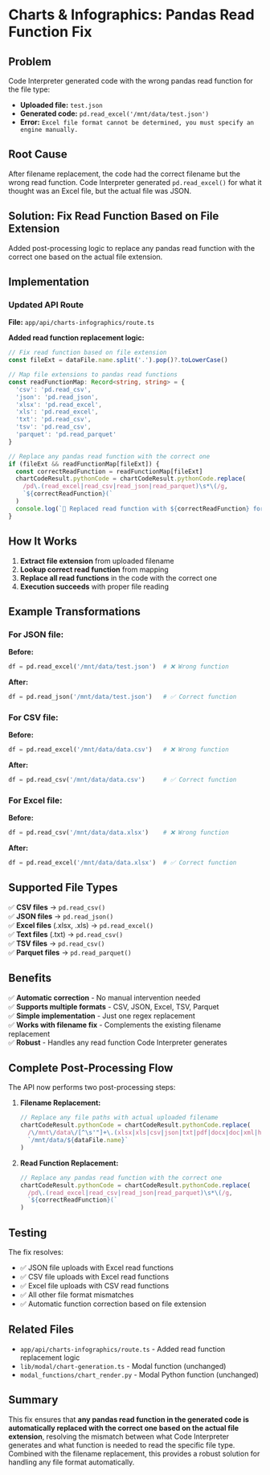 # Charts & Infographics: Pandas Read Function Fix

## Problem
Code Interpreter generated code with the wrong pandas read function for the file type:
- **Uploaded file:** `test.json`
- **Generated code:** `pd.read_excel('/mnt/data/test.json')`
- **Error:** `Excel file format cannot be determined, you must specify an engine manually.`

## Root Cause
After filename replacement, the code had the correct filename but the wrong read function. Code Interpreter generated `pd.read_excel()` for what it thought was an Excel file, but the actual file was JSON.

## Solution: Fix Read Function Based on File Extension

Added post-processing logic to replace any pandas read function with the correct one based on the actual file extension.

## Implementation

### Updated API Route
**File:** `app/api/charts-infographics/route.ts`

**Added read function replacement logic:**
```typescript
// Fix read function based on file extension
const fileExt = dataFile.name.split('.').pop()?.toLowerCase()

// Map file extensions to pandas read functions
const readFunctionMap: Record<string, string> = {
  'csv': 'pd.read_csv',
  'json': 'pd.read_json',
  'xlsx': 'pd.read_excel',
  'xls': 'pd.read_excel',
  'txt': 'pd.read_csv',
  'tsv': 'pd.read_csv',
  'parquet': 'pd.read_parquet'
}

// Replace any pandas read function with the correct one
if (fileExt && readFunctionMap[fileExt]) {
  const correctReadFunction = readFunctionMap[fileExt]
  chartCodeResult.pythonCode = chartCodeResult.pythonCode.replace(
    /pd\.(read_excel|read_csv|read_json|read_parquet)\s*\(/g,
    `${correctReadFunction}(`
  )
  console.log(`📝 Replaced read function with ${correctReadFunction} for .${fileExt} file`)
}
```

## How It Works

1. **Extract file extension** from uploaded filename
2. **Lookup correct read function** from mapping
3. **Replace all read functions** in the code with the correct one
4. **Execution succeeds** with proper file reading

## Example Transformations

### For JSON file:
**Before:**
```python
df = pd.read_excel('/mnt/data/test.json')  # ❌ Wrong function
```

**After:**
```python
df = pd.read_json('/mnt/data/test.json')   # ✅ Correct function
```

### For CSV file:
**Before:**
```python
df = pd.read_excel('/mnt/data/data.csv')   # ❌ Wrong function
```

**After:**
```python
df = pd.read_csv('/mnt/data/data.csv')     # ✅ Correct function
```

### For Excel file:
**Before:**
```python
df = pd.read_csv('/mnt/data/data.xlsx')    # ❌ Wrong function
```

**After:**
```python
df = pd.read_excel('/mnt/data/data.xlsx')  # ✅ Correct function
```

## Supported File Types

✅ **CSV files** → `pd.read_csv()`  
✅ **JSON files** → `pd.read_json()`  
✅ **Excel files** (.xlsx, .xls) → `pd.read_excel()`  
✅ **Text files** (.txt) → `pd.read_csv()`  
✅ **TSV files** → `pd.read_csv()`  
✅ **Parquet files** → `pd.read_parquet()`  

## Benefits

✅ **Automatic correction** - No manual intervention needed  
✅ **Supports multiple formats** - CSV, JSON, Excel, TSV, Parquet  
✅ **Simple implementation** - Just one regex replacement  
✅ **Works with filename fix** - Complements the existing filename replacement  
✅ **Robust** - Handles any read function Code Interpreter generates  

## Complete Post-Processing Flow

The API now performs two post-processing steps:

1. **Filename Replacement:**
   ```typescript
   // Replace any file paths with actual uploaded filename
   chartCodeResult.pythonCode = chartCodeResult.pythonCode.replace(
     /\/mnt\/data\/[^\s'"]+\.(xlsx|xls|csv|json|txt|pdf|docx|doc|xml|html|md)/gi,
     `/mnt/data/${dataFile.name}`
   )
   ```

2. **Read Function Replacement:**
   ```typescript
   // Replace any pandas read function with the correct one
   chartCodeResult.pythonCode = chartCodeResult.pythonCode.replace(
     /pd\.(read_excel|read_csv|read_json|read_parquet)\s*\(/g,
     `${correctReadFunction}(`
   )
   ```

## Testing

The fix resolves:
- ✅ JSON file uploads with Excel read functions
- ✅ CSV file uploads with Excel read functions
- ✅ Excel file uploads with CSV read functions
- ✅ All other file format mismatches
- ✅ Automatic function correction based on file extension

## Related Files

- `app/api/charts-infographics/route.ts` - Added read function replacement logic
- `lib/modal/chart-generation.ts` - Modal function (unchanged)
- `modal_functions/chart_render.py` - Modal Python function (unchanged)

## Summary

This fix ensures that **any pandas read function in the generated code is automatically replaced with the correct one based on the actual file extension**, resolving the mismatch between what Code Interpreter generates and what function is needed to read the specific file type. Combined with the filename replacement, this provides a robust solution for handling any file format automatically.
